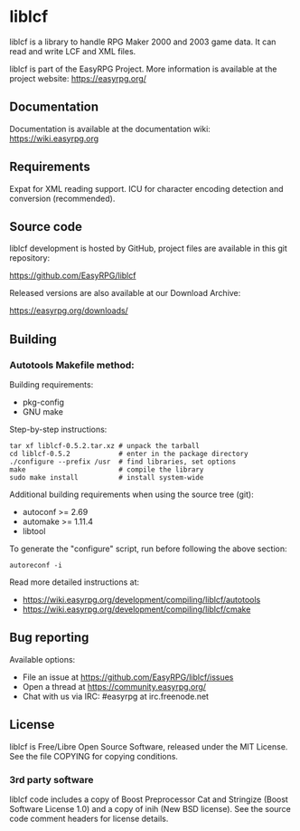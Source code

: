 # liblcf

liblcf is a library to handle RPG Maker 2000 and 2003 game data.
It can read and write LCF and XML files.

liblcf is part of the EasyRPG Project. More information is available
at the project website: https://easyrpg.org/


## Documentation

Documentation is available at the documentation wiki: https://wiki.easyrpg.org


## Requirements

Expat for XML reading support.
ICU for character encoding detection and conversion (recommended).


## Source code

liblcf development is hosted by GitHub, project files are available
in this git repository:

https://github.com/EasyRPG/liblcf

Released versions are also available at our Download Archive:

https://easyrpg.org/downloads/


## Building

### Autotools Makefile method:

Building requirements:

- pkg-config
- GNU make

Step-by-step instructions:

    tar xf liblcf-0.5.2.tar.xz # unpack the tarball
    cd liblcf-0.5.2            # enter in the package directory
    ./configure --prefix /usr  # find libraries, set options
    make                       # compile the library
    sudo make install          # install system-wide

Additional building requirements when using the source tree (git):

- autoconf >= 2.69
- automake >= 1.11.4
- libtool

To generate the "configure" script, run before following the above section:

    autoreconf -i

Read more detailed instructions at:

* https://wiki.easyrpg.org/development/compiling/liblcf/autotools
* https://wiki.easyrpg.org/development/compiling/liblcf/cmake


## Bug reporting

Available options:

* File an issue at https://github.com/EasyRPG/liblcf/issues
* Open a thread at https://community.easyrpg.org/
* Chat with us via IRC: #easyrpg at irc.freenode.net


## License

liblcf is Free/Libre Open Source Software, released under the MIT License.
See the file COPYING for copying conditions.

### 3rd party software

liblcf code includes a copy of Boost Preprocessor Cat and Stringize
(Boost Software License 1.0) and a copy of inih (New BSD license).
See the source code comment headers for license details.
